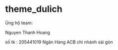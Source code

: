 # theme_dulich

Ủng hộ team: 

Nguyen Thanh Hoang

số tk : 205441019
Ngân Hàng ACB chi nhánh sài gòn